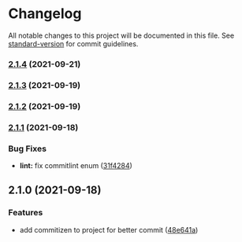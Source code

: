 # Changelog

All notable changes to this project will be documented in this file. See [standard-version](https://github.com/conventional-changelog/standard-version) for commit guidelines.

### [2.1.4](https://github.com/kirill-krasuk/new_boilerplate/compare/v2.1.3...v2.1.4) (2021-09-21)

### [2.1.3](https://github.com/kirill-krasuk/new_boilerplate/compare/v2.1.2...v2.1.3) (2021-09-19)

### [2.1.2](https://github.com/kirill-krasuk/new_boilerplate/compare/v2.1.1...v2.1.2) (2021-09-19)

### [2.1.1](https://github.com/kirill-krasuk/new_boilerplate/compare/v2.1.0...v2.1.1) (2021-09-18)


### Bug Fixes

* **lint:** fix commitlint enum ([31f4284](https://github.com/kirill-krasuk/new_boilerplate/commit/31f42845a32f1bd43b02aab198ed6f8dc5f59fd5))

## 2.1.0 (2021-09-18)


### Features

* add commitizen to project for better commit ([48e641a](https://github.com/kirill-krasuk/new_boilerplate/commit/48e641a1089b36e3251a32f8d6bcb6bf4051d1d2))
